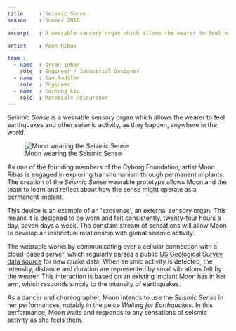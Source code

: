 ```yaml
---
title     : Seismic Sense
season    : Summer 2016

excerpt   : A wearable sensory organ which allows the wearer to feel earthquakes and other seismic activity occurring anywhere in the world.

artist    : Moon Ribas

team :
  - name  : Oryan Inbar
    role  : Engineer / Industrial Designer
  - name  : Sam Sadtler
    role  : Engineer
  - name  : Caihong Liu
    role  : Materials Researcher
---
```


*Seismic Sense* is a wearable sensory organ which allows the wearer to feel earthquakes and other seismic activity, as they happen, anywhere in the world.

<figure>
	<img src="/images/projects/seismic-sense/seismic-sense.jpg" alt="Moon wearing the Seismic Sense" />
	<figcaption>Moon wearing the Seismic Sense</figcaption>
</figure>

As one of the founding members of the Cyborg Foundation, artist Moon Ribas is engaged in exploring transhumanism through permanent implants. The creation of the *Seismic Sense* wearable prototype allows Moon and the team to learn and reflect about how the sense might operate as a permanent implant.

This device is an example of an 'exosense', an external sensory organ. This means it is designed to be worn and felt consistently, twenty-four hours a day, seven days a week. The constant stream of sensations will allow Moon to develop an instinctual relationship with global seismic activity.

The wearable works by communicating over a cellular connection with a cloud-based server, which regularly parses a public [US Geological Survey data source](http://earthquake.usgs.gov/fdsnws/event/1/) for new quake data. When seismic activity is detected, the intensity, distance and duration are represented by small vibrations felt by the wearer. This interaction is based on an existing implant Moon has in her arm, which responds simply to the intensity of earthquakes.

As a dancer and choreographer, Moon intends to use the *Seismic Sense* in her performances, notably in the peice *Waiting for Earthquakes*. In this performance, Moon waits and responds to any sensations of seismic activity as she feels them.